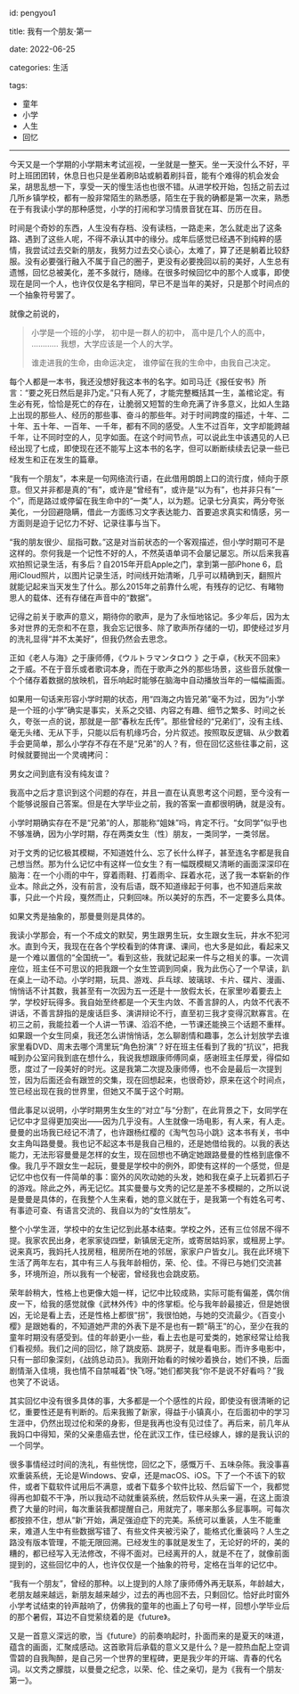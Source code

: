 id: pengyou1

title: 我有一个朋友·第一

date: 2022-06-25

categories: 生活

tags:

- 童年
- 小学
- 人生
- 回忆

---

今天又是一个学期的小学期末考试巡视，一坐就是一整天。坐一天没什么不好，平时上班团团转，休息日也只是坐着刷B站或躺着刷抖音，能有个难得的机会发会呆，胡思乱想一下，享受一天的慢生活也也很不错。从进学校开始，包括之前去过几所乡镇学校，都有一股非常陌生的熟悉感，陌生在于我的确都是第一次来，熟悉在于有我读小学的那种感觉，小学的打闹和学习情景音犹在耳、历历在目。

时间是个奇妙的东西，人生没有存档、没有读档，一路走来，怎么就走出了这条路、遇到了这些人呢，不得不承认其中的缘分。成年后感觉已经遇不到纯粹的感情，我尝试过去交新的朋友，我努力过去交心谈心，太难了，算了还是躺着比较舒服。没有必要强行融入不属于自己的圈子，更没有必要挽回以前的美好，人生总有遗憾，回忆总被美化，差不多就行，随缘。在很多时候回忆中的那个人或事，即使现在是同一个人，也许仅仅是名字相同，早已不是当年的美好，只是那个时间点的一个抽象符号罢了。

就像之前说的，

> 小学是一个班的小学，
> 初中是一群人的初中，
> 高中是几个人的高中，
> …………
> 我想，大学应该是一个人的大学。
> 
> 谁走进我的生命，由命运决定，
> 谁停留在我的生命中，由我自己决定。

每个人都是一本书，我还没想好我这本书的名字。如司马迁《报任安书》所言：“要之死日然后是非乃定。”只有人死了，才能完整概括其一生，盖棺论定。有生必有死，恰恰是死亡的存在，让脆弱又短暂的生命充满了许多意义，比如人生路上出现的那些人、经历的那些事、奋斗的那些年。对于时间跨度的描述，十年、二十年、五十年、一百年、一千年，都有不同的感受。人生不过百年，文字却能跨越千年，让不同时空的人，见字如面。在这个时间节点，可以说此生中该遇见的人已经出现了七成，即使现在还不能写上这本书的名字，但可以断断续续去记录一些已经发生和正在发生的篇章。

“我有一个朋友”，本来是一句网络流行语，在此借用朗朗上口的流行度，倾向于原意。但又并非都是真的“有”，或许是“曾经有”，或许是“以为有”，也并非只有“一个”，而是路过或停留在我生命中的“一类”人，以为题。记录七分真实，两分夸张美化，一分回避隐瞒，借此一方面练习文字表达能力、首要追求真实和情感，另一方面则是迫于记忆力不好、记录往事与当下。


“我的朋友很少、屈指可数。”这是对当前状态的一个客观描述，但小学时期可不是这样的。奈何我是一个记性不好的人，不然英语单词不会屡记屡忘。所以后来我喜欢拍照记录生活，有多后？自2015年开启Apple之门，拿到第一部iPhone 6，启用iCloud照片，以图片记录生活，时间线开始清晰，几乎可以精确到天，翻照片就能记起来当天发生了什么。那么2015年之前靠什么呢，有残存的记忆、有睹物思人的载体、还有存储在声音中的“数据”。

记得之前关于歌声的意义，期待你的歌声，是为了永恒地铭记。多少年后，因为太多对世界的无奈和不在意，我会忘记很多、除了歌声所存储的一切，即使经过岁月的洗礼显得“并不太美好”，但我仍然会去思念。

正如《老人与海》之于康师傅，《ウルトラマンタロウ 》之于卓，《秋天不回来》之于威。不在于音乐或者歌词本身，而在于歌声之外的那些场景，这些音乐就像一个个储存着数据的放映机，音乐响起时能够在脑海中自动播放当年的一幅幅画面。

如果用一句话来形容小学时期的状态，用“四海之内皆兄弟”毫不为过，因为“小学是一个班的小学”确实是事实，关系之交错、内容之有趣、细节之繁多、时间之长久，夸张一点的说，那就是一部“春秋左氏传”。那些曾经的“兄弟们”，没有主线、毫无头绪、无从下手，只能以后有机缘巧合，分片叙述。按照取反逻辑、从少数着手会更简单，那么小学存不存在不是“兄弟”的人？有，但在回忆这些往事之前，这时候就要抛出一个灵魂拷问：

男女之间到底有没有纯友谊？

我高中之后才意识到这个问题的存在，并且一直在认真思考这个问题，至今没有一个能够说服自己答案。但是在大学毕业之前，我的答案一直都很明确，就是没有。

小学时期确实存在不是“兄弟”的人，那能称“姐妹”吗，肯定不行。“女同学”似乎也不够准确，因为小学时期，存在两类女生（性）朋友，一类同学，一类邻居。

对于文秀的记忆极其模糊，不知道姓什么、忘了长什么样子，甚至连名字都是我自己想当然。那为什么记忆中有这样一位女生？有一幅既模糊又清晰的画面深深印在脑海：在一个小雨的中午，穿着雨鞋、打着雨伞、踩着水花，送了我一本崭新的作业本。除此之外，没有前言，没有后语，既不知道缘起于何事，也不知道后来故事，只此一个片段，戛然而止，只剩回味。所以美好的东西，不一定要多么具体。

如果文秀是抽象的，那曼曼则是具体的。

我读小学那会，有一个不成文的默契，男生跟男生玩，女生跟女生玩，井水不犯河水。直到今天，我现在在各个学校看到的体育课、课间，也大多是如此，看起来又是一个难以置信的“全国统一”。看到这些，我就记起来一件与之相关的事。一次调座位，班主任不可思议的把我跟一个女生笠调到同桌，我为此伤心了一个早读，趴在桌上一动不动。小学时期，玩具、游戏、乒乓球、玻璃球、卡片、碟片、漫画、悄悄话不计其数，我甚至有一次因为五一还是十一放假太长，在家里吵着要去上学，学校好玩得多。我自始至终都是一个天生内敛、不善言辞的人，内敛不代表不讲话，不善言辞指的是废话巨多、演讲辩论不行，直至初三我才变得沉默寡言。在初三之前，我能拉着一个人讲一节课、滔滔不绝，一节课还能换三个话题不重样。如果跟一个女生同桌，我还怎么讲悄悄话，怎么聊剧情和趣事，怎么计划放学去谁家里看DVD、周末去哪个湾里玩“角色扮演”？好在班主任看到了我的“抗议”，把我喊到办公室问我到底在想什么，我说我想跟康师傅同桌，感谢班主任厚爱，得偿如愿，度过了一段美好的时光。这是我第二次提及康师傅，也不会是最后一次提到笠，因为后面还会有跟笠的交集，现在回想起来，也很奇妙，原来在这个时间点，笠已经出现在我的世界里，但她又不属于这个时期。

借此事足以说明，小学时期男生女生的“对立”与“分割”，在此背景之下，女同学在记忆中才显得更加突出——因为几乎没有。人生就像一场电影，有人来，有人走。曼曼的出场我已经记不清了，也许跟杨红樱的《淘气包马小跳》这本书有关，书中女主角叫路曼曼。我也记不起这本书是我自己租的，还是她借给我的。以我的表达能力，无法形容曼曼是怎样的女生，现在回想也不确定她跟路曼曼的性格到底像不像。我几乎不跟女生一起玩，曼曼是学校中的例外，即使有这样的一个感觉，但是记忆中也仅有一件简单的事：窗外的风吹动她的头发，她和我在桌子上玩着抓石子的游戏。除此之外，再无记忆。其实曼曼与文秀的记忆是差不多模糊的，之所以说是曼曼是具体的，在我整个人生来看，她的意义就在于，是我第一个有姓名可考、有事迹可查、有语言交流的、我自以为的“女性朋友”。

整个小学生涯，学校中的女生记忆到此基本结束。学校之外，还有三位邻居不得不提。我家农民出身，老家家徒四壁，新镇居无定所，或寄居姑妈家，或租房上学。说来真巧，我妈托人找房租，租房所在地的邻居，家家户户皆女儿。我在此环境下生活了两年左右，其中有三人与我年龄相仿，荣、伦、佳。不得已与她们交流甚多，环境所迫，所以我有一个秘密，曾经我也会跳皮筋。

荣年龄稍大，性格上也更像大姐一样，记忆中比较成熟，实际可能有偏差，偶尔俏皮一下，给我的感觉就像《武林外传》中的佟掌柜。伦与我年龄最接近，但是她很凶，无论是看上去，还是性格上都很“拐”，我很怕她，与她的交流最少。《百变小樱》是跟她看的，不知道她严肃的外表下是不是也有一颗“萌王”的心，至少在我的童年时期没有感受到。佳的年龄更小一些，看上去也是可爱类的，她家经常让给我们看视频。我们之间的回忆，除了跳皮筋、跳房子，就是看电影。而许多电影中，只有一部印象深刻，《战鸽总动员》。我刚开始看的时候吵着换台，她们不换，后面剧情渐入佳境，我也情不自禁喊着“快飞呀。”她们都笑我“你不是说不好看吗？”我也笑了不说话。

其实回忆中没有很多具体的事，大多都是一个个感性的片段，即使没有很清晰的记忆，重要性还是有判断的。后来我搬了新家，得益于小镇真小，在后面初中的学习生涯中，仍然出现过伦和荣的身影，但是我再也没有见过佳了。再后来，前几年从我妈口中得知，荣的父亲患癌去世，伦在武汉工作，佳已经嫁人，嫁的是我认识的一个同学。

很多事情经过时间的洗礼，有些恍惚，回忆之下，感慨万千、五味杂陈。我没事喜欢重装系统，无论是Windows、安卓，还是macOS、iOS。下了一个不该下的软件，或者下载软件试用后不满意，或者下载多个软件比较、然后留下一个，我都觉得再也卸载不干净，所以我动不动就重装系统，然后软件从头来一遍，在这上面浪费了大量的时间，每次重装我都提醒自己，用就完了，哪来那么多屁事啊。可每次都按捺不住，想从“新”开始，满足强迫症下的完美。系统可以重装，人生不能重来，难道人生中有些数据写错了、有些文件夹被污染了，能格式化重装吗？人生之路没有版本管理，不能无限回溯。已经发生的事就是发生了，无论好的坏的，美的糟的，都已经写入无法修改，不得不面对。已经离开的人，就是不在了，就像前面提到的，这些回忆中的人，也许仅仅是一个抽象的符号，定格在当年的记忆中。

“我有一个朋友”，曾经的那种。以上提到的人除了康师傅外再无联系，年龄越大，老朋友越来越远，新朋友越来越少，过去的再也回不去，只剩回忆。恰好此时窗外小学考试结束的铃声敲响了，仿佛我的童年的也画上了句号一样，回想小学毕业后的那个暑假，耳边不自觉萦绕着的是《future》。

又是一首意义深远的歌，当《future》的前奏响起时，扑面而来的是夏天的味道，蕴含的画面，汇聚成感动。这首歌背后承载的意义又是什么？是一腔热血配上空调雪碧的自我陶醉，是自己另一个世界的里程碑，更是我少年的开端、青春的代名词。以文秀之朦胧，以曼曼之纪念，以荣、伦、佳之亲切，是为《我有一个朋友·第一》。

<br><br>

